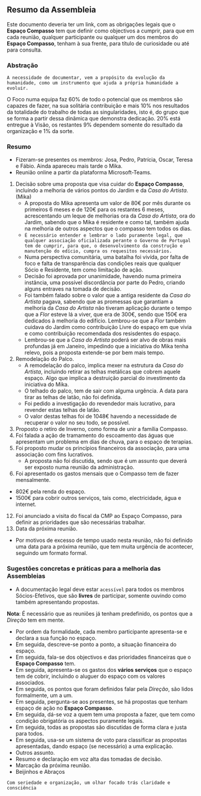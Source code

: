 ## Resumo da Assembleia

Este documento deveria ter um link, com as obrigações legais que o **Espaço Compasso** tem que definir como objectivos a cumprir, para que em cada reunião, qualquer participante ou qualquer um dos membros do **Espaço Compasso**, tenham à sua frente, para título de curiosidade ou até para consulta. 

### Abstração

`A necessidade de documentar, vem a propósito da evolução da humanidade, como um instrumento que ajuda a própria humanidade a evoluir. `

O Foco numa equipa faz 60% de todo o potencial que os membros são capazes de fazer, na sua solitária contribuição e mais 10% nos resultados da totalidade do trabalho de todas as singularidades, isto é, do grupo que se forma a partir dessa dinâmica que demonstra dedicação. 20% está entregue à Visão, os restantes 9% dependem somente do resultado da organização e 1% da sorte. 

### Resumo

- Fizeram-se presentes os membros: Josa, Pedro, Patrícia, Oscar, Teresa e Fábio. Ainda apareceu mais tarde o Mika. 
- Reunião online a partir da plataforma Microsoft-Teams. 

1. Decisão sobre uma proposta que visa cuidar do **Espaço Compasso**, incluíndo a melhoria de vários pontos do Jardim e da *Casa do Artista*. (Mika)
   - A proposta do Mika apresenta um valor de 80€ por mês durante os primeiros 6 meses e de 120€ para os restantes 6 meses, acrescentando um leque de melhorias ora da *Casa do Artista*, ora do Jardim, sabendo que o Mika é residente e como tal, também ajuda na melhoria de outros aspectos que o compasso tem todos os dias. 
   - `É necessário entender e lembrar o lado puramente legal, que qualquer associação oficializada perante o Governo de Portugal tem de cumprir, para que, o desenvolvimento da construção e manutenção do edício, cumpra os requesitos necessários.`
   - Numa perspectiva comunitária, uma batalha foi vivída, por falta de foco e falta de transparência das condições reais que qualquer Sócio e Residente, tem como limitação de ação.
   - Decisão foi aprovada por unanimidade, havendo numa primeira instância, uma possível discordância por parte do Pedro, criando alguns entraves na tomada de decisão.
   - Foi também falado sobre o valor que a antiga residente da *Casa do Artista* pagava, sabendo que as promessas que garantiam a melhoria da *Casa do Artista* não tiveram aplicação durante o tempo que a *Flor* esteve lá a viver, que era de 300€, sendo que 150€ era dedicados à melhoria do edifício. Lembrou-se que a *Flor* também cuidava do Jardim como contribuição Livre do espaço em que vivia e como contribuição recomendada dos resisdentes do espaço.
   - Lembrou-se que a *Casa do Artista* poderá ser alvo de obras mais profundas já em Janeiro, impedindo que a iniciativa do Mika tenha relevo, pois a proposta extende-se por bem mais tempo. 
3. Remodelação do Palco.
   - A remodelação do palco, implica mexer na estrutura da *Casa do Artista*, incluindo retirar as telhas metálicas que cobrem aquele espaço. Algo que implica a destruição parcial do investimento da iniciativa do Mika. 
   - O telhado do palco, tem de sair com alguma urgência. A data para tirar as telhas de latão, não foi definida.
   - Foi pedido a investigação do revendedor mais lucrativo, para revender estas telhas de latão.
   - O valor destas telhas foi de 1048€ havendo a necessidade de recuperar o valor no seu todo, se possível. 
5. Proposto o retiro de Inverno, como forma de unir a família Compasso.
6. Foi falada a ação de tramamento do escoamento das águas que apresentam um problema em dias de chuva, para o espaço de terapias. 
9. Foi proposto mudar os princípios financeiros da associação, para uma associação com fins lucrativos.
   - A proposta não foi discutida, sendo que é um assunto que deverá ser exposto numa reunião da administração. 
11. Foi apresentado os gastos mensais que o Compasso tem de fazer mensalmente. 
   - 802€ pela renda do espaço.
   - 1500€ para cobrir outros serviços, tais como, electricidade, água e internet.
12. Foi anunciado a visita do fiscal da CMP ao Espaço Compasso, para definir as prioridades que são necessárias trabalhar.
13. Data da próxima reunião.
   - Por motivos de excesso de tempo usado nesta reunião, não foi definido uma data para a próxima reunião, que tem muita urgência de acontecer, seguindo um formato formal.
 

### Sugestões concretas e práticas para a melhoria das Assembleias

- A documentação legal deve estar `acessível` para todos os membros Sócios-Efetivos, que são **livres** de participar, somente ouvindo como também apresentando propostas. 

**Nota**: É necessário que as reuniões já tenham predefinido, os pontos que a *Direção* tem em mente. 

- Por ordem da formalidade, cada membro participante apresenta-se e declara a sua função no espaço.
- Em seguida, descreve-se ponto a ponto, a situação financeira do espaço.
- Em seguida, fala-se dos objectivos e das prioridades financeiras que o **Espaço Compasso** tem.
- Em seguida, apresenta-se os gastos dos **vários serviços** que o espaço tem de cobrir, incluíndo o aluguer do espaço com os valores associados. 
- Em seguida, os pontos que foram definidos falar pela *Direção*, são lidos formalmente, um a um.
- Em seguida, pergunta-se aos presentes, se há propostas que tenham espaço de ação no **Espaço Compasso**.
- Em seguida, dá-se voz a quem tem uma proposta a fazer, que tem como condição obrigatória os aspectos puramente legais.
- Em seguida, todas as propostas são discutidas de forma clara e justa para todos.
- Em seguida, usa-se um sistema de voto para classificar as propostas apresentadas, dando espaço (se necessário) a uma explicação.
- Outros assunto.
- Resumo e declaração em voz alta das tomadas de decisão.
- Marcação da próxima reunião.
- Beijinhos e Abraços

`Com seriedade e organização, um olhar focado trás claridade e consciência`


   
